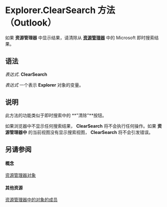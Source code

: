 
# Explorer.ClearSearch 方法 （Outlook）

如果 **资源管理器** 中显示结果，请清除从 **[资源管理器](026591e5-049f-503a-4166-34e6dbc225fb.md)** 中的 Microsoft 即时搜索结果。


## 语法

 _表达式_. **ClearSearch**

 _表达式_ 一个表示 **Explorer** 对象的变量。


## 说明

此方法的功能类似于即时搜索中的 **"清除"**按钮。

如果浏览器中不显示任何搜索结果，  **ClearSearch** 将不会执行任何操作。如果 **资源管理器中** 的当前视图没有显示搜索视图， **ClearSearch** 将不会引发错误。


## 另请参阅


#### 概念


[资源管理器对象](026591e5-049f-503a-4166-34e6dbc225fb.md)
#### 其他资源


[资源管理器中的对象的成员](4412c507-4dcd-6005-b9c8-11824624250d.md)